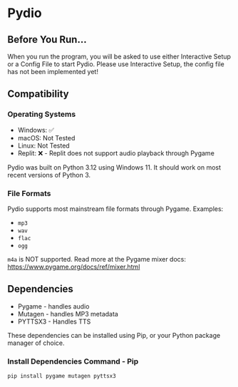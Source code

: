 # Pydio
## Before You Run...
When you run the program, you will be asked to use either Interactive Setup or a Config File to start Pydio. Please use Interactive Setup, the config file has not been implemented yet!

## Compatibility
### Operating Systems
- Windows: ✅️
- macOS: Not Tested
- Linux: Not Tested
- Replit: ❌️ - Replit does not support audio playback through Pygame

Pydio was built on Python 3.12 using Windows 11. It should work on most recent versions of Python 3.

### File Formats
Pydio supports most mainstream file formats through Pygame.
Examples:
- `mp3`
- `wav`
- `flac`
- `ogg`

`m4a` is NOT supported.
Read more at the Pygame mixer docs: https://www.pygame.org/docs/ref/mixer.html

## Dependencies
- Pygame - handles audio
- Mutagen - handles MP3 metadata
- PYTTSX3 - Handles TTS

These dependencies can be installed using Pip, or your Python package manager of choice.
### Install Dependencies Command - Pip
`pip install pygame mutagen pyttsx3`
